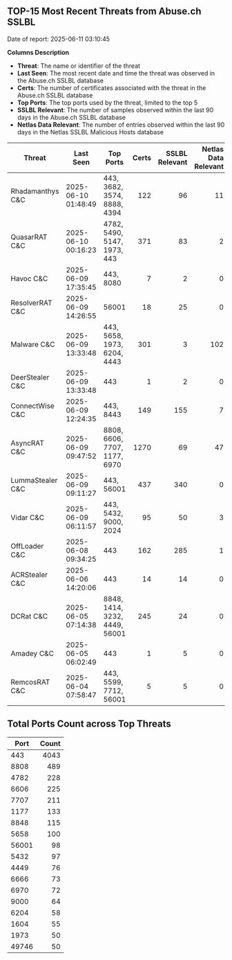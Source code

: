 ## TOP-15 Most Recent Threats from Abuse.ch SSLBL
Date of report: 2025-06-11 03:10:45

**Columns Description**
- **Threat**: The name or identifier of the threat
- **Last Seen**: The most recent date and time the threat was observed in the Abuse.ch SSLBL database
- **Certs**: The number of certificates associated with the threat in the Abuse.ch SSLBL database
- **Top Ports**: The top ports used by the threat, limited to the top 5
- **SSLBL Relevant**: The number of samples observed within the last 90 days in the Abuse.ch SSLBL database
- **Netlas Data Relevant**: The number of entries observed within the last 90 days in the Netlas SSLBL Malicious Hosts database



| Threat                     | Last Seen           | Top Ports          | Certs        | SSLBL Relevant   | Netlas Data Relevant  |
|----------------------------|---------------------|--------------------|-------------:|-----------------:|----------------------:|
| Rhadamanthys C&C           | 2025-06-10 01:48:49 | 443, 3682, 3574, 8888, 4394 | 122 | 96 | 11 |
| QuasarRAT C&C              | 2025-06-10 00:16:23 | 4782, 5490, 5147, 1973, 443 | 371 | 83 | 2 |
| Havoc C&C                  | 2025-06-09 17:35:45 | 443, 8080 | 7 | 2 | 0 |
| ResolverRAT C&C            | 2025-06-09 14:26:55 | 56001 | 18 | 25 | 0 |
| Malware C&C                | 2025-06-09 13:33:48 | 443, 5658, 1973, 6204, 4443 | 301 | 3 | 102 |
| DeerStealer C&C            | 2025-06-09 13:33:48 | 443 | 1 | 2 | 0 |
| ConnectWise C&C            | 2025-06-09 12:24:35 | 443, 8443 | 149 | 155 | 7 |
| AsyncRAT C&C               | 2025-06-09 09:47:52 | 8808, 6606, 7707, 1177, 6970 | 1270 | 69 | 47 |
| LummaStealer C&C           | 2025-06-09 09:11:27 | 443, 56001 | 437 | 340 | 0 |
| Vidar C&C                  | 2025-06-09 06:11:57 | 443, 5432, 9000, 2024 | 95 | 50 | 3 |
| OffLoader C&C              | 2025-06-08 09:34:25 | 443 | 162 | 285 | 1 |
| ACRStealer C&C             | 2025-06-06 14:20:06 | 443 | 14 | 14 | 0 |
| DCRat C&C                  | 2025-06-05 07:14:38 | 8848, 1414, 3232, 4449, 56001 | 245 | 24 | 0 |
| Amadey C&C                 | 2025-06-05 06:02:49 | 443 | 1 | 5 | 0 |
| RemcosRAT C&C              | 2025-06-04 07:58:47 | 443, 5599, 7712, 56001 | 5 | 5 | 0 |

## Total Ports Count across Top Threats
| Port       | Count      |
|------------|-----------:|
| 443 | 4043 |
| 8808 | 489 |
| 4782 | 228 |
| 6606 | 225 |
| 7707 | 211 |
| 1177 | 133 |
| 8848 | 115 |
| 5658 | 100 |
| 56001 | 98 |
| 5432 | 97 |
| 4449 | 76 |
| 6666 | 73 |
| 6970 | 72 |
| 9000 | 64 |
| 6204 | 58 |
| 1604 | 55 |
| 1973 | 50 |
| 49746 | 50 |